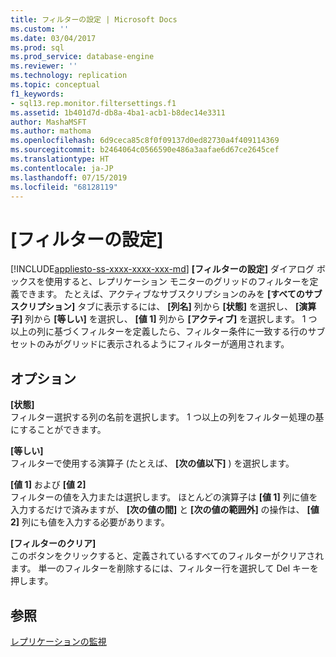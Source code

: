 ```yaml
---
title: フィルターの設定 | Microsoft Docs
ms.custom: ''
ms.date: 03/04/2017
ms.prod: sql
ms.prod_service: database-engine
ms.reviewer: ''
ms.technology: replication
ms.topic: conceptual
f1_keywords:
- sql13.rep.monitor.filtersettings.f1
ms.assetid: 1b401d7d-db8a-4ba1-acb1-b8dec14e3311
author: MashaMSFT
ms.author: mathoma
ms.openlocfilehash: 6d9ceca85c8f0f09137d0ed82730a4f409114369
ms.sourcegitcommit: b2464064c0566590e486a3aafae6d67ce2645cef
ms.translationtype: HT
ms.contentlocale: ja-JP
ms.lasthandoff: 07/15/2019
ms.locfileid: "68128119"
---
```

# <a name="filter-settings"></a>[フィルターの設定]
[!INCLUDE[appliesto-ss-xxxx-xxxx-xxx-md](../../includes/appliesto-ss-xxxx-xxxx-xxx-md.md)]
  **[フィルターの設定]** ダイアログ ボックスを使用すると、レプリケーション モニターのグリッドのフィルターを定義できます。 たとえば、アクティブなサブスクリプションのみを **[すべてのサブスクリプション]** タブに表示するには、 **[列名]** 列から **[状態]** を選択し、 **[演算子]** 列から **[等しい]** を選択し、 **[値 1]** 列から **[アクティブ]** を選択します。 1 つ以上の列に基づくフィルターを定義したら、フィルター条件に一致する行のサブセットのみがグリッドに表示されるようにフィルターが適用されます。  
  
## <a name="options"></a>オプション  
 **[状態]**  
 フィルター選択する列の名前を選択します。 1 つ以上の列をフィルター処理の基にすることができます。  
  
 **[等しい]**  
 フィルターで使用する演算子 (たとえば、 **[次の値以下]** ) を選択します。  
  
 **[値 1]** および **[値 2]**  
 フィルターの値を入力または選択します。 ほとんどの演算子は **[値 1]** 列に値を入力するだけで済みますが、 **[次の値の間]** と **[次の値の範囲外]** の操作は、 **[値 2]** 列にも値を入力する必要があります。  
  
 **[フィルターのクリア]**  
 このボタンをクリックすると、定義されているすべてのフィルターがクリアされます。 単一のフィルターを削除するには、フィルター行を選択して Del キーを押します。  
  
## <a name="see-also"></a>参照  
 [レプリケーションの監視](../../relational-databases/replication/monitor/monitoring-replication.md)  
  
  
